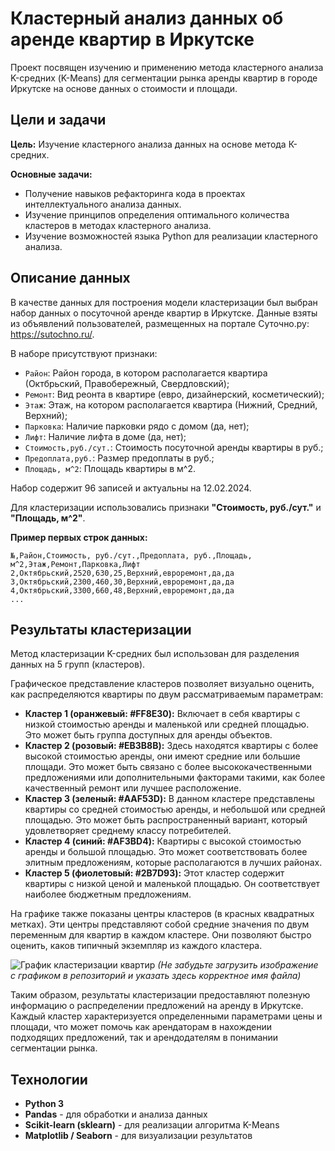 # Кластерный анализ данных об аренде квартир в Иркутске

Проект посвящен изучению и применению метода кластерного анализа K-средних (K-Means) для сегментации рынка аренды квартир в городе Иркутске на основе данных о стоимости и площади.

## Цели и задачи

**Цель:** Изучение кластерного анализа данных на основе метода К-средних.

**Основные задачи:**
*   Получение навыков рефакторинга кода в проектах интеллектуального анализа данных.
*   Изучение принципов определения оптимального количества кластеров в методах кластерного анализа.
*   Изучение возможностей языка Python для реализации кластерного анализа.

## Описание данных

В качестве данных для построения модели кластеризации был выбран набор данных о посуточной аренде квартир в Иркутске. Данные взяты из объявлений пользователей, размещенных на портале Суточно.ру: https://sutochno.ru/.

В наборе присутствуют признаки:

* `Район`: Район города, в котором располагается квартира (Октбрьский, Правобережный, Свердловский);
* `Ремонт`: Вид реонта в квартире (евро, дизайнерский, косметический);
* `Этаж`: Этаж, на котором располагается квартира (Нижний, Средний, Верхний);
* `Парковка`: Наличие парковки рядо с домом (да, нет);
* `Лифт`: Наличие лифта в доме (да, нет);
* `Стоимость,руб./сут.`: Стоимость посуточной аренды квартиры в руб.;
* `Предоплата,руб.`: Размер предоплаты в руб.;
* `Площадь, м^2`: Площадь квартиры в м^2.
  
Набор содержит 96 записей и актуальны на 12.02.2024.

Для кластеризации использовались признаки **"Стоимость, руб./сут."** и **"Площадь, м^2"**.

**Пример первых строк данных:**
```csv
№,Район,Стоимость, руб./сут.,Предоплата, руб.,Площадь, м^2,Этаж,Ремонт,Парковка,Лифт
2,Октябрьский,2520,630,25,Верхний,евроремонт,да,да
3,Октябрьский,2300,460,30,Верхний,евроремонт,да,да
4,Октябрьский,3300,660,48,Верхний,евроремонт,да,да
...
```

## Результаты кластеризации

Метод кластеризации K-средних был использован для разделения данных на 5 групп (кластеров).

Графическое представление кластеров позволяет визуально оценить, как распределяются квартиры по двум рассматриваемым параметрам:

*   **Кластер 1 (оранжевый: #FF8E30):** Включает в себя квартиры с низкой стоимостью аренды и маленькой или средней площадью. Это может быть группа доступных для аренды объектов.
*   **Кластер 2 (розовый: #EB3B8B):** Здесь находятся квартиры с более высокой стоимостью аренды, они имеют средние или большие площади. Это может быть связано с более высококачественными предложениями или дополнительными факторами такими, как более качественный ремонт или лучшее расположение.
*   **Кластер 3 (зеленый: #AAF53D):** В данном кластере представлены квартиры со средней стоимостью аренды, и небольшой или средней площадью. Это может быть распространенный вариант, который удовлетворяет среднему классу потребителей.
*   **Кластер 4 (синий: #AF3BD4):** Квартиры с высокой стоимостью аренды и большой площадью. Это может соответствовать более элитным предложениям, которые располагаются в лучших районах.
*   **Кластер 5 (фиолетовый: #2B7D93):** Этот кластер содержит квартиры с низкой ценой и маленькой площадью. Он соответствует наиболее бюджетным предложениям.

На графике также показаны центры кластеров (в красных квадратных метках). Эти центры представляют собой средние значения по двум переменным для квартир в каждом кластере. Они позволяют быстро оценить, каков типичный экземпляр из каждого кластера.

![График кластеризации квартир](clusters_plot.png) *(Не забудьте загрузить изображение с графиком в репозиторий и указать здесь корректное имя файла)*

Таким образом, результаты кластеризации предоставляют полезную информацию о распределении предложений на аренду в Иркутске. Каждый кластер характеризуется определенными параметрами цены и площади, что может помочь как арендаторам в нахождении подходящих предложений, так и арендодателям в понимании сегментации рынка.

## Технологии

*   **Python 3**
*   **Pandas** - для обработки и анализа данных
*   **Scikit-learn (sklearn)** - для реализации алгоритма K-Means
*   **Matplotlib / Seaborn** - для визуализации результатов
